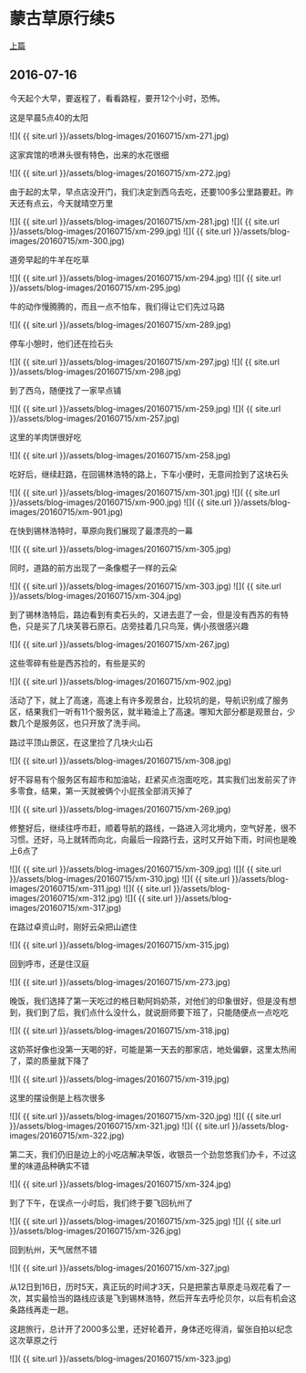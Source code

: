 蒙古草原行续5
========================

[上篇](/2016/07/15/蒙古草原4.html)

2016-07-16
------------------------
今天起个大早，要返程了，看看路程，要开12个小时，恐怖。

这是早晨5点40的太阳

![]( {{ site.url }}/assets/blog-images/20160715/xm-271.jpg)

这家宾馆的喷淋头很有特色，出来的水花很细

![]( {{ site.url }}/assets/blog-images/20160715/xm-272.jpg)

由于起的太早，早点店没开门，我们决定到西乌去吃，还要100多公里路要赶。昨天还有点云，今天就晴空万里

![]( {{ site.url }}/assets/blog-images/20160715/xm-281.jpg)
![]( {{ site.url }}/assets/blog-images/20160715/xm-299.jpg)
![]( {{ site.url }}/assets/blog-images/20160715/xm-300.jpg)

道旁早起的牛羊在吃草

![]( {{ site.url }}/assets/blog-images/20160715/xm-294.jpg)
![]( {{ site.url }}/assets/blog-images/20160715/xm-295.jpg)

牛的动作慢腾腾的，而且一点不怕车，我们得让它们先过马路

![]( {{ site.url }}/assets/blog-images/20160715/xm-289.jpg)

停车小憩时，他们还在捡石头

![]( {{ site.url }}/assets/blog-images/20160715/xm-297.jpg)
![]( {{ site.url }}/assets/blog-images/20160715/xm-298.jpg)

到了西乌，随便找了一家早点铺

![]( {{ site.url }}/assets/blog-images/20160715/xm-259.jpg)
![]( {{ site.url }}/assets/blog-images/20160715/xm-257.jpg)

这里的羊肉饼很好吃

![]( {{ site.url }}/assets/blog-images/20160715/xm-258.jpg)

吃好后，继续赶路，在回锡林浩特的路上，下车小便时，无意间捡到了这块石头

![]( {{ site.url }}/assets/blog-images/20160715/xm-301.jpg)
![]( {{ site.url }}/assets/blog-images/20160715/xm-900.jpg)
![]( {{ site.url }}/assets/blog-images/20160715/xm-901.jpg)

在快到锡林浩特时，草原向我们展现了最漂亮的一幕

![]( {{ site.url }}/assets/blog-images/20160715/xm-305.jpg)

同时，道路的前方出现了一条像棍子一样的云朵

![]( {{ site.url }}/assets/blog-images/20160715/xm-303.jpg)
![]( {{ site.url }}/assets/blog-images/20160715/xm-304.jpg)

到了锡林浩特后，路边看到有卖石头的，又进去逛了一会，但是没有西苏的有特色，只是买了几块芙蓉石原石。店旁挂着几只鸟笼，俩小孩很感兴趣

![]( {{ site.url }}/assets/blog-images/20160715/xm-267.jpg)

这些零碎有些是西苏捡的，有些是买的

![]( {{ site.url }}/assets/blog-images/20160715/xm-902.jpg)

活动了下，就上了高速，高速上有许多观景台，比较坑的是，导航识别成了服务区，结果我们一听有11个服务区，就半箱油上了高速。哪知大部分都是观景台，少数几个是服务区，也只开放了洗手间。

路过平顶山景区，在这里捡了几块火山石

![]( {{ site.url }}/assets/blog-images/20160715/xm-308.jpg)

好不容易有个服务区有超市和加油站，赶紧买点泡面吃吃，其实我们出发前买了许多零食，结果，第一天就被俩个小屁孩全部消灭掉了

![]( {{ site.url }}/assets/blog-images/20160715/xm-269.jpg)

修整好后，继续往呼市赶，顺着导航的路线，一路进入河北境内，空气好差，很不习惯。还好，马上就转而向北，向最后一段路行去，这时又开始下雨，时间也是晚上6点了

![]( {{ site.url }}/assets/blog-images/20160715/xm-309.jpg)
![]( {{ site.url }}/assets/blog-images/20160715/xm-310.jpg)
![]( {{ site.url }}/assets/blog-images/20160715/xm-311.jpg)
![]( {{ site.url }}/assets/blog-images/20160715/xm-312.jpg)
![]( {{ site.url }}/assets/blog-images/20160715/xm-317.jpg)

在路过卓资山时，刚好云朵把山遮住

![]( {{ site.url }}/assets/blog-images/20160715/xm-315.jpg)

回到呼市，还是住汉庭

![]( {{ site.url }}/assets/blog-images/20160715/xm-273.jpg)

晚饭，我们选择了第一天吃过的格日勒阿妈奶茶，对他们的印象很好，但是没有想到，我们到了后，我们点什么没什么，就说厨师要下班了，只能随便点一点吃吃

![]( {{ site.url }}/assets/blog-images/20160715/xm-318.jpg)

这奶茶好像也没第一天喝的好，可能是第一天去的那家店，地处偏僻，这里太热闹了，菜的质量就下降了

![]( {{ site.url }}/assets/blog-images/20160715/xm-319.jpg)

这里的摆设倒是上档次很多

![]( {{ site.url }}/assets/blog-images/20160715/xm-320.jpg)
![]( {{ site.url }}/assets/blog-images/20160715/xm-321.jpg)
![]( {{ site.url }}/assets/blog-images/20160715/xm-322.jpg)

第二天，我们仍旧是边上的小吃店解决早饭，收银员一个劲忽悠我们办卡，不过这里的味道品种确实不错

![]( {{ site.url }}/assets/blog-images/20160715/xm-324.jpg)

到了下午，在误点一小时后，我们终于要飞回杭州了

![]( {{ site.url }}/assets/blog-images/20160715/xm-325.jpg)
![]( {{ site.url }}/assets/blog-images/20160715/xm-326.jpg)

回到杭州，天气居然不错

![]( {{ site.url }}/assets/blog-images/20160715/xm-327.jpg)

从12日到16日，历时5天，真正玩的时间才3天，只是把蒙古草原走马观花看了一次，其实最恰当的路线应该是飞到锡林浩特，然后开车去呼伦贝尔，以后有机会这条路线再走一趟。

这趟旅行，总计开了2000多公里，还好轮着开，身体还吃得消，留张自拍以纪念这次草原之行

![]( {{ site.url }}/assets/blog-images/20160715/xm-323.jpg)